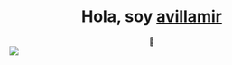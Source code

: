 <div align="center">
<h1 align ="center" >Hola, soy <a href="">avillamir</a></h1> 👋
</div>
<img src="https://i.imgur.com/M81BQRd.png">
<!--
**avillamir/avillamir** is a ✨ _special_ ✨ repository because its `README.md` (this file) appears on your GitHub profile.

Here are some ideas to get you started:

- 🔭 I’m currently working on ...
- 🌱 I’m currently learning ...
- 👯 I’m looking to collaborate on ...
- 🤔 I’m looking for help with ...
- 💬 Ask me about ...
- 📫 How to reach me: ...
- 😄 Pronouns: ...
- ⚡ Fun fact: ...
-->
